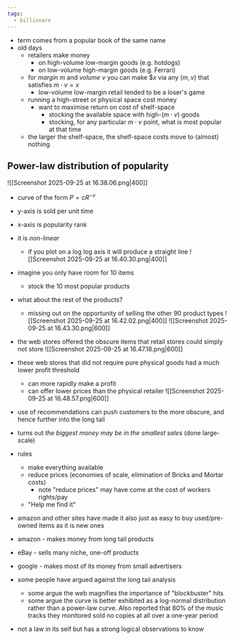 ```yaml
---
tags:
  - billionare
---
```

- term comes from a popular book of the same name
- old days
	- retailers make money
		- on high-volume low-margin goods (e.g. hotdogs)
		- on low-volume high-margin goods (e.g. Ferrari)
	- for *margin* $m$ and *volume* $v$ you can make $\$x$ via any $(m,v)$ that satisfies $m\cdot v = x$  
		- low-volume low-margin retail tended to be a loser's game
	- running a high-street or physical space cost money
		- want to maximise return on cost of shelf-space
			- stocking the available space with high-$(m\cdot v)$ goods
			- stocking, for any particular $m \cdot v$ point, what is most popular at that time
	- the larger the shelf-space, the shelf-space costs move to (almost) nothing
## Power-law distribution of popularity
![[Screenshot 2025-09-25 at 16.38.06.png|400]]
- curve of the form $P=cR^{-v}$
- y-axis is sold per unit time
- x-axis is popularity rank
- it is *non-linear*
	- if you plot on a log log axis it will produce a straight line
![[Screenshot 2025-09-25 at 16.40.30.png|400]]
- imagine you only have room for 10 items
	- stock the 10 most popular products
- what about the rest of the products?
	- missing out on the opportunity of selling the other 90 product types
![[Screenshot 2025-09-25 at 16.42.02.png|400]]
![[Screenshot 2025-09-25 at 16.43.30.png|600]]
- the web stores offered the obscure items that retail stores could simply not store
![[Screenshot 2025-09-25 at 16.47.18.png|600]]
- these web stores that did not require pure physical goods had a much lower profit threshold
	- can more rapidly make a profit
	- can offer lower prices than the physical retailer
![[Screenshot 2025-09-25 at 16.48.57.png|600]]
- use of recommendations can push customers to the more obscure, and hence further into the long tail

- turns out *the biggest money may be in the smallest sales* (done large-scale)
- rules
	- make everything available
	- reduce prices (economies of scale, elimination of Bricks and Mortar costs)
		- note "reduce prices" may have come at the cost of workers rights/pay
	- "Help me find it"
- amazon and other sites have made it also just as easy to buy used/pre-owned items as it is new ones
- amazon - makes money from long tail products
- eBay - sells many niche, one-off products
- google - makes most of its money from small advertisers

- some people have argued against the long tail analysis
	- some argue the web magnifies the importance of "blockbuster" hits
	- some argue the curve is better exhibited as a log-normal distribution rather than a power-law curve. Also reported that 80% of the music tracks they monitored sold no copies at all over a one-year period
- not a law in its self but has a strong logical observations to know

